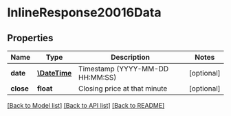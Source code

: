# InlineResponse20016Data

## Properties
Name | Type | Description | Notes
------------ | ------------- | ------------- | -------------
**date** | [**\DateTime**](\DateTime.md) | Timestamp (YYYY-MM-DD HH:MM:SS) | [optional] 
**close** | **float** | Closing price at that minute | [optional] 

[[Back to Model list]](../../README.md#documentation-for-models) [[Back to API list]](../../README.md#documentation-for-api-endpoints) [[Back to README]](../../README.md)

